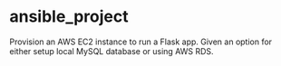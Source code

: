 # ansible_project
Provision an AWS EC2 instance to run a Flask app. Given an option for either setup local MySQL database or using AWS RDS.
